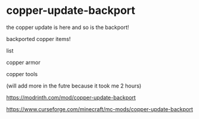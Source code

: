 # copper-update-backport
the copper update is here and so is the backport!

backported copper items!

list

copper armor

copper tools

(will add more in the futre because it took me 2 hours)

https://modrinth.com/mod/copper-update-backport

https://www.curseforge.com/minecraft/mc-mods/copper-update-backport
